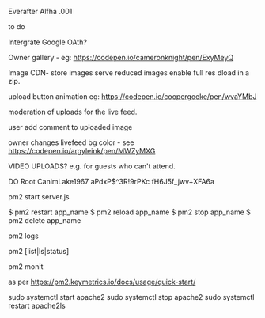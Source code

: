 Everafter Alfha .001

to do



Intergrate Google OAth?

Owner  gallery - eg:
https://codepen.io/cameronknight/pen/ExyMeyQ

Image CDN- store images serve reduced images enable full res dload in a zip.

upload button animation eg:
https://codepen.io/coopergoeke/pen/wvaYMbJ

moderation of uploads for the live feed.

user add comment to uploaded image

owner changes livefeed bg color - see https://codepen.io/argyleink/pen/MWZyMXG

VIDEO UPLOADS? e.g. for guests who can't attend.



DO Root
CanimLake1967
aPdxP$^3R!9rPKc
fH6J5f_jwv+XFA6a


pm2 start server.js

$ pm2 restart app_name
$ pm2 reload app_name
$ pm2 stop app_name
$ pm2 delete app_name

pm2 logs

pm2 [list|ls|status]

pm2 monit

as per https://pm2.keymetrics.io/docs/usage/quick-start/


sudo systemctl start apache2
sudo systemctl stop apache2
sudo systemctl restart apache2ls